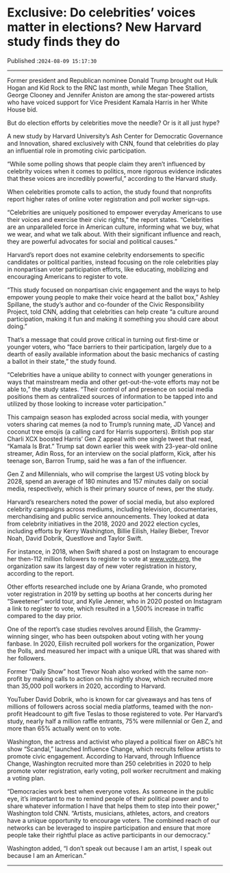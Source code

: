 # Exclusive: Do celebrities’ voices matter in elections? New Harvard study finds they do

Published :`2024-08-09 15:17:30`

---

Former president and Republican nominee Donald Trump brought out Hulk Hogan and Kid Rock to the RNC last month, while Megan Thee Stallion, George Clooney and Jennifer Aniston are among the star-powered artists who have voiced support for Vice President Kamala Harris in her White House bid.

But do election efforts by celebrities move the needle? Or is it all just hype?

A new study by Harvard University’s Ash Center for Democratic Governance and Innovation, shared exclusively with CNN, found that celebrities do play an influential role in promoting civic participation.

“While some polling shows that people claim they aren’t influenced by celebrity voices when it comes to politics, more rigorous evidence indicates that these voices are incredibly powerful,” according to the Harvard study.

When celebrities promote calls to action, the study found that nonprofits report higher rates of online voter registration and poll worker sign-ups.

“Celebrities are uniquely positioned to empower everyday Americans to use their voices and exercise their civic rights,” the report states. “Celebrities are an unparalleled force in American culture, informing what we buy, what we wear, and what we talk about. With their significant influence and reach, they are powerful advocates for social and political causes.”

Harvard’s report does not examine celebrity endorsements to specific candidates or political parities, instead focusing on the role celebrities play in nonpartisan voter participation efforts, like educating, mobilizing and encouraging Americans to register to vote.

“This study focused on nonpartisan civic engagement and the ways to help empower young people to make their voice heard at the ballot box,” Ashley Spillane, the study’s author and co-founder of the Civic Responsibility Project, told CNN, adding that celebrities can help create “a culture around participation, making it fun and making it something you should care about doing.”

That’s a message that could prove critical in turning out first-time or younger voters, who “face barriers to their participation, largely due to a dearth of easily available information about the basic mechanics of casting a ballot in their state,” the study found.

“Celebrities have a unique ability to connect with younger generations in ways that mainstream media and other get-out-the-vote efforts may not be able to,” the study states. “Their control of and presence on social media positions them as centralized sources of information to be tapped into and utilized by those looking to increase voter participation.”

This campaign season has exploded across social media, with younger voters sharing cat memes (a nod to Trump’s running mate, JD Vance) and coconut tree emojis (a calling card for Harris supporters). British pop star Charli XCX boosted Harris’ Gen Z appeal with one single tweet that read, “Kamala Is Brat.” Trump sat down earlier this week with 23-year-old online streamer, Adin Ross, for an interview on the social platform, Kick, after his teenage son, Barron Trump, said he was a fan of the influencer.

Gen Z and Millennials, who will comprise the largest US voting block by 2028, spend an average of 180 minutes and 157 minutes daily on social media, respectively, which is their primary source of news, per the study.

Harvard’s researchers noted the power of social media, but also explored celebrity campaigns across mediums, including television, documentaries, merchandising and public service announcements. They looked at data from celebrity initiatives in the 2018, 2020 and 2022 election cycles, including efforts by Kerry Washington, Billie Eilish, Hailey Bieber, Trevor Noah, David Dobrik, Questlove and Taylor Swift.

For instance, in 2018, when Swift shared a post on Instagram to encourage her then-112 million followers to register to vote at www.vote.org, the organization saw its largest day of new voter registration in history, according to the report.

Other efforts researched include one by Ariana Grande, who promoted voter registration in 2019 by setting up booths at her concerts during her “Sweetener” world tour, and Kylie Jenner, who in 2020 posted on Instagram a link to register to vote, which resulted in a 1,500% increase in traffic compared to the day prior.

One of the report’s case studies revolves around Eilish, the Grammy-winning singer, who has been outspoken about voting with her young fanbase. In 2020, Eilish recruited poll workers for the organization, Power the Polls, and measured her impact with a unique URL that was shared with her followers.

Former “Daily Show” host Trevor Noah also worked with the same non-profit by making calls to action on his nightly show, which recruited more than 35,000 poll workers in 2020, according to Harvard.

YouTuber David Dobrik, who is known for car giveaways and has tens of millions of followers across social media platforms, teamed with the non-profit Headcount to gift five Teslas to those registered to vote. Per Harvard’s study, nearly half a million raffle entrants, 75% were millennial or Gen Z, and more than 65% actually went on to vote.

Washington, the actress and activist who played a political fixer on ABC’s hit show “Scandal,” launched Influence Change, which recruits fellow artists to promote civic engagement. According to Harvard, through Influence Change, Washington recruited more than 250 celebrities in 2020 to help promote voter registration, early voting, poll worker recruitment and making a voting plan.

“Democracies work best when everyone votes. As someone in the public eye, it’s important to me to remind people of their political power and to share whatever information I have that helps them to step into their power,” Washington told CNN. “Artists, musicians, athletes, actors, and creators have a unique opportunity to encourage voters. The combined reach of our networks can be leveraged to inspire participation and ensure that more people take their rightful place as active participants in our democracy.”

Washington added, “I don’t speak out because I am an artist, I speak out because I am an American.”

---

